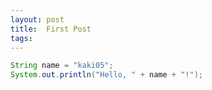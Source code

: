 ```yaml
---
layout: post
title:  First Post
tags:
---
```


```java
String name = "kaki05";
System.out.println("Hello, " + name + "!");
```
